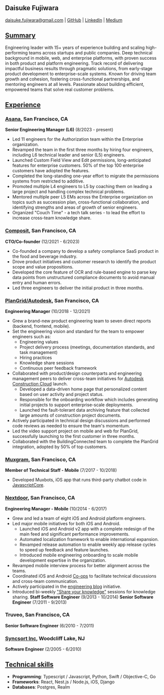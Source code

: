 ## Daisuke Fujiwara
<daisuke.fujiwara@gmail.com> |
[GitHub](https://github.com/dfujiwara) |
[LinkedIn](https://www.linkedin.com/in/daisukefujiwara/) |
[Medium](https://medium.com/@daisuke.fujiwara)

## <u>Summary</u>
Engineering leader with 15+ years of experience building and scaling high-performing teams across startups and public companies. Deep technical background in mobile, web, and enterprise platforms, with proven success in both product and platform engineering. Track record of delivering impactful business results through pragmatic solutions, from early-stage product development to enterprise-scale systems. Known for driving team growth and cohesion, fostering cross-functional partnerships, and mentoring engineers at all levels. Passionate about building efficient, empowered teams that solve real customer problems.

## <u>Experience</u>

###  [Asana](https://asana.com), San Francisco, CA
__Senior Engineering Manager (L6)__ (8/2023 - present)
  - Led 11 engineers for the Authorization team within the Enterprise organization.
  - Revamped the team in the first three months by hiring four engineers, including L6 technical leader and senior (L5) engineers.
  - Launched Custom Field View and Edit permissions, long-anticipated features for enterprise customers. 50% of the top 100 enterprise customers have adopted the features.
  - Completed the long-standing one-year effort to migrate the permissions systems from restricted to additive.
  - Promoted multiple L4 engineers to L5 by coaching them on leading a large project and handling complex technical problems.
  - Mentored multiple peer L5 EMs across the Enterprise organization on topics such as succession plan, cross-functional collaboration, and identifying strengths and areas of growth of senior engineers.
  - Organized "Couch Time" - a tech talk series - to lead the effort to increase cross-team knowledge share.

###  [Composit](https://composit.carrd.co), San Francisco, CA
__CTO/Co-founder__ (12/2021 - 6/2023)
  - Co-founded a company to develop a safety compliance SaaS product in the food and beverage industry.
  - Drove product initiatives and customer research to identify the product scope and value propositions.
  - Developed the core feature of OCR and rule-based engine to parse key data points from unstructured compliance documents to avoid manual entry and human errors.
  - Led three engineers to deliver the initial product in three months.

###  [PlanGrid/Autodesk](https://plangrid.com), San Francisco, CA
__Engineering Manager__ (10/2018 - 12/2021)
  - Grew a brand-new product engineering team to seven direct reports (backend, frontend, mobile).
  - Set the engineering vision and standard for the team to empower engineers such as:
    - Engineering values
    - Project delivery process (meetings, documentation standards, and task management)
    - Hiring practices
    - Knowledge share sessions
    - Continuous peer feedback framework
  - Collaborated with product/design counterparts and engineering management peers to deliver cross-team initiatives for [Autodesk Construction Cloud](https://construction.autodesk.com) launch.
    - Developed a data-driven home page that personalized content based on user activity and project status.
    - Responsible for the onboarding workflow which includes generating initial projects to support enterprise-scale deployments.
    - Launched the fault-tolerant data archiving feature that collected large amounts of construction project documents.
  - Actively participated in technical design discussions and performed code reviews as needed to ensure the team's momentum.
  - Led the video support project on mobile and web for PlanGrid, successfully launching to the first customer in three months.
  - Collaborated with the BuildingConnected team to complete the PlanGrid integration, adopted by 50% of top customers.

###  [Muxgram](https://muxgram.com), San Francisco, CA
__Member of Technical Staff - Mobile__ (7/2017 - 10/2018)
  - Developed Muxbots, iOS app that runs third-party chatbot code in [JavascriptCore](https://developer.apple.com/documentation/javascriptcore).

###  [Nextdoor](https://nextdoor.com), San Francisco, CA
__Engineering Manager - Mobile__ (10/2014 - 6/2017)
  - Grew and led a team of eight iOS and Android platform engineers.
  - Led major mobile initiatives for both iOS and Android.
    - Launched iOS and Android v2 app with a complete redesign of the main feed and significant performance improvements.
    - Automated localization framework to enable international expansion.
    - Revamped release automation to enable weekly app release cycles to speed up feedback and feature launches.
    - Introduced mobile engineering onboarding to scale mobile development expertise in the organization.
  - Revamped mobile interview process for better alignment across the teams.
  - Coordinated iOS and Android [Co-ops](https://engblog.nextdoor.com/co-ops-at-nextdoor-e0d64c2830b2) to facilitate technical discussions and cross-team communication.
  - Actively participated in the [engineering blog](https://engblog.nextdoor.com) initiative.
  - Introduced bi-weekly ["Share your knowledge"](https://engblog.nextdoor.com/share-your-knowledge-98119b4f7c4b) sessions for knowledge sharing.
__Staff Software Engineer__ (9/2013 - 10/2014)
__Senior Software Engineer__ (7/2011 - 9/2013)

### Truveo, San Francisco, CA
__Senior Software Engineer__ (6/2010 - 7/2011)

### [Syncsort Inc](https://www.syncsort.com), Woodcliff Lake, NJ
__Software Engineer__ (2/2005 - 6/2010)

## <u>Technical skills</u>
- __Programming__: Typescript / Javascript, Python, Swift / Objective-C, Go
- __Frameworks__: React, Nest.js / Node.js, iOS, Django
- __Databases__: Postgres, Realm
